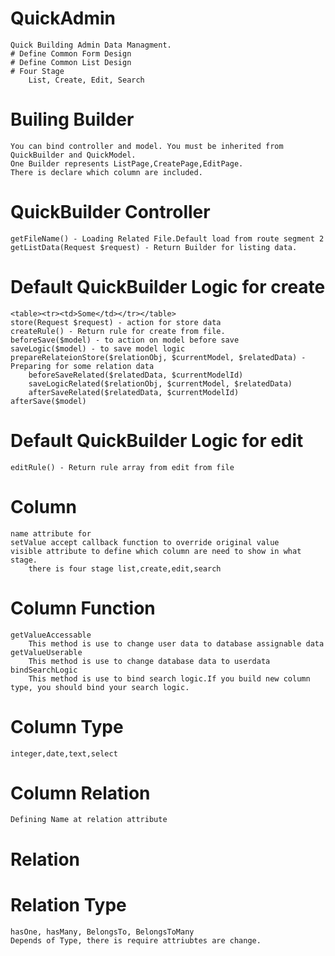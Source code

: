# QuickAdmin
    Quick Building Admin Data Managment.
    # Define Common Form Design
    # Define Common List Design
    # Four Stage
        List, Create, Edit, Search

# Builing Builder
    You can bind controller and model. You must be inherited from QuickBuilder and QuickModel.
    One Builder represents ListPage,CreatePage,EditPage.
    There is declare which column are included.

# QuickBuilder Controller
    getFileName() - Loading Related File.Default load from route segment 2
    getListData(Request $request) - Return Builder for listing data.

# Default QuickBuilder Logic for create
    <table><tr><td>Some</td></tr></table>
    store(Request $request) - action for store data
    createRule() - Return rule for create from file.
    beforeSave($model) - to action on model before save
    saveLogic($model) - to save model logic
    prepareRelateionStore($relationObj, $currentModel, $relatedData) - Preparing for some relation data
        beforeSaveRelated($relatedData, $currentModelId)
        saveLogicRelated($relationObj, $currentModel, $relatedData)
        afterSaveRelated($relatedData, $currentModelId)
    afterSave($model)
# Default QuickBuilder Logic for edit
    editRule() - Return rule array from edit from file

# Column
    name attribute for
    setValue accept callback function to override original value
    visible attribute to define which column are need to show in what stage.
        there is four stage list,create,edit,search

# Column Function
    getValueAccessable
        This method is use to change user data to database assignable data
    getValueUserable
        This method is use to change database data to userdata
    bindSearchLogic
        This method is use to bind search logic.If you build new column type, you should bind your search logic.

# Column Type
    integer,date,text,select

# Column Relation
    Defining Name at relation attribute
    
# Relation
# Relation Type
    hasOne, hasMany, BelongsTo, BelongsToMany
    Depends of Type, there is require attriubtes are change.